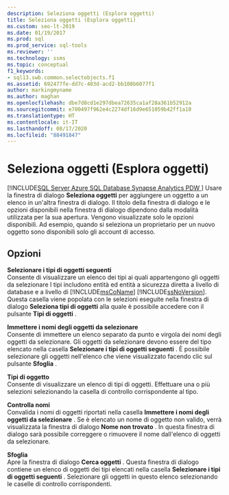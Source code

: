 ```yaml
---
description: Seleziona oggetti (Esplora oggetti)
title: Seleziona oggetti (Esplora oggetti)
ms.custom: seo-lt-2019
ms.date: 01/19/2017
ms.prod: sql
ms.prod_service: sql-tools
ms.reviewer: ''
ms.technology: ssms
ms.topic: conceptual
f1_keywords:
- sql13.swb.common.selectobjects.f1
ms.assetid: 692477fe-dd7c-403d-acd2-bb108b6077f1
author: markingmyname
ms.author: maghan
ms.openlocfilehash: dbe7d8cd1e297dbea72635ca1af28a361b52912a
ms.sourcegitcommit: e700497f962e4c2274df16d9e651059b42ff1a10
ms.translationtype: HT
ms.contentlocale: it-IT
ms.lasthandoff: 08/17/2020
ms.locfileid: "88491847"
---
```

# <a name="select-objects-object-explorer"></a>Seleziona oggetti (Esplora oggetti)
[!INCLUDE[SQL Server Azure SQL Database Synapse Analytics PDW ](../../includes/applies-to-version/sql-asdb-asdbmi-asa-pdw.md)]
 Usare la finestra di dialogo **Seleziona oggetti** per aggiungere un oggetto a un elenco in un'altra finestra di dialogo. Il titolo della finestra di dialogo e le opzioni disponibili nella finestra di dialogo dipendono dalla modalità utilizzata per la sua apertura. Vengono visualizzate solo le opzioni disponibili. Ad esempio, quando si seleziona un proprietario per un nuovo oggetto sono disponibili solo gli account di accesso.  
  
## <a name="options"></a>Opzioni  
**Selezionare i tipi di oggetti seguenti**  
Consente di visualizzare un elenco dei tipi ai quali appartengono gli oggetti da selezionare I tipi includono entità ed entità a sicurezza diretta a livello di database e a livello di [!INCLUDE[msCoName](../../includes/msconame_md.md)] [!INCLUDE[ssNoVersion](../../includes/ssnoversion-md.md)]. Questa casella viene popolata con le selezioni eseguite nella finestra di dialogo **Seleziona tipi di oggetti** alla quale è possibile accedere con il pulsante **Tipi di oggetti** .  
  
**Immettere i nomi degli oggetti da selezionare**  
Consente di immettere un elenco separato da punto e virgola dei nomi degli oggetti da selezionare. Gli oggetti da selezionare devono essere del tipo elencato nella casella **Selezionare i tipi di oggetti seguenti** . È possibile selezionare gli oggetti nell'elenco che viene visualizzato facendo clic sul pulsante **Sfoglia** .  
  
**Tipi di oggetto**  
Consente di visualizzare un elenco di tipi di oggetti. Effettuare una o più selezioni selezionando la casella di controllo corrispondente al tipo.  
  
**Controlla nomi**  
Convalida i nomi di oggetti riportati nella casella **Immettere i nomi degli oggetti da selezionare** . Se è elencato un nome di oggetto non valido, verrà visualizzata la finestra di dialogo **Nome non trovato** . In questa finestra di dialogo sarà possibile correggere o rimuovere il nome dall'elenco di oggetti da selezionare.  
  
**Sfoglia**  
Apre la finestra di dialogo **Cerca oggetti** . Questa finestra di dialogo contiene un elenco di oggetti dei tipi elencati nella casella **Selezionare i tipi di oggetti seguenti** . Selezionare gli oggetti in questo elenco selezionando le caselle di controllo corrispondenti.  
  
